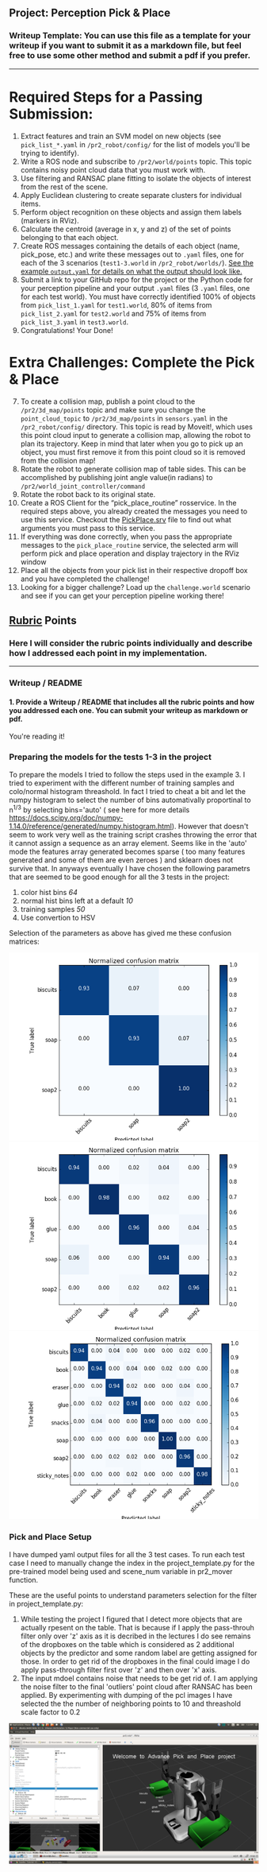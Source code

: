 ## Project: Perception Pick & Place
### Writeup Template: You can use this file as a template for your writeup if you want to submit it as a markdown file, but feel free to use some other method and submit a pdf if you prefer.

---


# Required Steps for a Passing Submission:
1. Extract features and train an SVM model on new objects (see `pick_list_*.yaml` in `/pr2_robot/config/` for the list of models you'll be trying to identify). 
2. Write a ROS node and subscribe to `/pr2/world/points` topic. This topic contains noisy point cloud data that you must work with.
3. Use filtering and RANSAC plane fitting to isolate the objects of interest from the rest of the scene.
4. Apply Euclidean clustering to create separate clusters for individual items.
5. Perform object recognition on these objects and assign them labels (markers in RViz).
6. Calculate the centroid (average in x, y and z) of the set of points belonging to that each object.
7. Create ROS messages containing the details of each object (name, pick_pose, etc.) and write these messages out to `.yaml` files, one for each of the 3 scenarios (`test1-3.world` in `/pr2_robot/worlds/`).  [See the example `output.yaml` for details on what the output should look like.](https://github.com/udacity/RoboND-Perception-Project/blob/master/pr2_robot/config/output.yaml)  
8. Submit a link to your GitHub repo for the project or the Python code for your perception pipeline and your output `.yaml` files (3 `.yaml` files, one for each test world).  You must have correctly identified 100% of objects from `pick_list_1.yaml` for `test1.world`, 80% of items from `pick_list_2.yaml` for `test2.world` and 75% of items from `pick_list_3.yaml` in `test3.world`.
9. Congratulations!  Your Done!

# Extra Challenges: Complete the Pick & Place
7. To create a collision map, publish a point cloud to the `/pr2/3d_map/points` topic and make sure you change the `point_cloud_topic` to `/pr2/3d_map/points` in `sensors.yaml` in the `/pr2_robot/config/` directory. This topic is read by Moveit!, which uses this point cloud input to generate a collision map, allowing the robot to plan its trajectory.  Keep in mind that later when you go to pick up an object, you must first remove it from this point cloud so it is removed from the collision map!
8. Rotate the robot to generate collision map of table sides. This can be accomplished by publishing joint angle value(in radians) to `/pr2/world_joint_controller/command`
9. Rotate the robot back to its original state.
10. Create a ROS Client for the “pick_place_routine” rosservice.  In the required steps above, you already created the messages you need to use this service. Checkout the [PickPlace.srv](https://github.com/udacity/RoboND-Perception-Project/tree/master/pr2_robot/srv) file to find out what arguments you must pass to this service.
11. If everything was done correctly, when you pass the appropriate messages to the `pick_place_routine` service, the selected arm will perform pick and place operation and display trajectory in the RViz window
12. Place all the objects from your pick list in their respective dropoff box and you have completed the challenge!
13. Looking for a bigger challenge?  Load up the `challenge.world` scenario and see if you can get your perception pipeline working there!

## [Rubric](https://review.udacity.com/#!/rubrics/1067/view) Points
### Here I will consider the rubric points individually and describe how I addressed each point in my implementation.  

---
### Writeup / README

#### 1. Provide a Writeup / README that includes all the rubric points and how you addressed each one.  You can submit your writeup as markdown or pdf.  

You're reading it!

### Preparing the models for the tests 1-3 in the project

To prepare the models I tried to follow the steps used in the example 3. I tried to experiment with the different number of training samples and colo/normal histogram threashold. In fact I tried to cheat a bit and let the numpy histogram to select the number of bins automativally proportinal to n<sup>1/3</sup> by selecting bins='auto' ( see here for more details https://docs.scipy.org/doc/numpy-1.14.0/reference/generated/numpy.histogram.html). However that doesn't seem to work very well as the training script crashes throwing the error that it cannot assign a sequence as an  array element. Seems like in the 'auto' mode the features array generated becomes sparse ( too many features generated and some of them are even zeroes ) and sklearn does not survive that.  In anyways eventually I have chosen the following parametrs that are seemed to be good enough for all the 3 tests in the project:
1. color hist bins *64*
2. normal hist bins left at a default *10*
3. training samples *50*
4. Use convertion to HSV

Selection of the parameters as above has gived me these confusion matrices:

![demo-1](./pictures/error_matrix_1.png)
![demo-2](./pictures/error_matrix_2.png)
![demo-3](./pictures/error_matrix_3.png)

### Pick and Place Setup

I have dumped yaml output files  for all the 3 test cases. To run each test case I need to manually change the index in the project_template.py for the pre-trained model being used and scene_num variable in pr2_mover function.

These are the useful points to understand parameters selection for the filter in  project_template.py:

1. While testing the project I figured that I detect  more objects that are actually rpesent on the table. That is because if I apply the pass-throuh filter only over 'z' axis as it is decribed in the lectures I do see remains of the dropboxes on the table which is considered as 2 additional objects by the predictor and some random label are getting assigned for those. In order to get rid of the dropboxes in the final could image I do apply pass-through filter first over 'z' and then over 'x' axis.
2. The input mdoel contains noise that needs to be get rid of. I am applying the noise filter to the final 'outliers' point cloud after RANSAC has been applied. By experimenting with dumping of the pcl images I have selected the the number of neighboring points to 10 and threashold scale factor to 0.2

![demo-3](./pictures/RViz.png)

